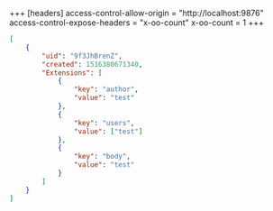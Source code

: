 +++
[headers]
access-control-allow-origin = "http://localhost:9876"
access-control-expose-headers = "x-oo-count"
x-oo-count = 1
+++

```json
[
	{
		"uid": "9f3JhBrenZ",
		"created": 1516380671340,
		"Extensions": [
			{
				"key": "author",
				"value": "test"
			},
			{
				"key": "users",
				"value": ["test"]
			},
			{
				"key": "body",
				"value": "test"
			}
		]
	}
]
```
